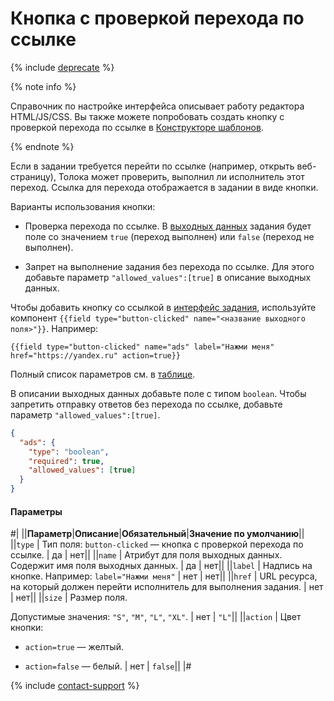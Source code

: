 # Кнопка с проверкой перехода по ссылке

{% include [deprecate](../../../_includes/deprecate.md) %}

{% note info %}

Справочник по настройке интерфейса описывает работу редактора HTML/JS/CSS. Вы также можете попробовать создать кнопку с проверкой перехода по ссылке в [Конструкторе шаблонов](../../../template-builder/operations/internet-search.md#action.open-link).

{% endnote %}

Если в задании требуется перейти по ссылке (например, открыть веб-страницу), Толока может проверить, выполнил ли исполнитель этот переход. Ссылка для перехода отображается в задании в виде кнопки.

Варианты использования кнопки:

- Проверка перехода по ссылке. В [выходных данных](../../../glossary.md#input-output-data) задания будет поле со значением `true` (переход выполнен) или `false` (переход не выполнен).

- Запрет на выполнение задания без перехода по ссылке. Для этого добавьте параметр `"allowed_values":[true]` в описание выходных данных.

Чтобы добавить кнопку со ссылкой в [интерфейс задания](../../../glossary.md#task-interface), используйте компонент `{{field type="button-clicked" name="<название выходного поля>"}}`. Например:

```plaintext
{{field type="button-clicked" name="ads" label="Нажми меня" href="https://yandex.ru" action=true}}
```

Полный список параметров см. в [таблице](#parametry).

В описании выходных данных добавьте поле с типом `boolean`. Чтобы запретить отправку ответов без перехода по ссылке, добавьте параметр `"allowed_values":[true]`.

```json
{
  "ads": {
    "type": "boolean",
    "required": true,
    "allowed_values": [true]
  }
}
```

#### Параметры

#|
||**Параметр**|**Описание**|**Обязательный**|**Значение по умолчанию**||
||`type` | Тип поля: `button-clicked` — кнопка с проверкой перехода по ссылке. | да | нет||
||`name` | Атрибут для поля выходных данных. Содержит имя поля выходных данных. | да | нет||
||`label` | Надпись на кнопке. Например: `label="Нажми меня"` | нет | нет||
||`href` | URL ресурса, на который должен перейти исполнитель для выполнения задания. | нет | нет||
||`size` | Размер поля.

Допустимые значения: `"S"`, `"M"`, `"L"`, `"XL"`. | нет | `"L"`||
||`action` | Цвет кнопки:

- `action=true` — желтый.

- `action=false` — белый. | нет | `false`||
|#

{% include [contact-support](../../_includes/contact-support.md) %}